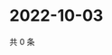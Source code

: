 # 2022-10-03

共 0 条

<!-- BEGIN WEIBO -->
<!-- 最后更新时间 Mon Oct 03 2022 23:22:53 GMT+0800 (China Standard Time) -->

<!-- END WEIBO -->

